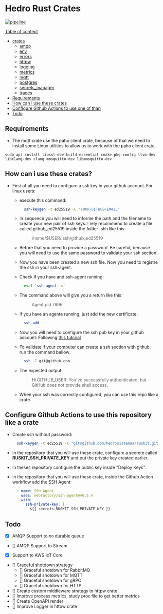 # Hedro Rust Crates

[![pipeline](https://github.com/ralvescosta/ruskit/actions/workflows/pipeline.yml/badge.svg)](https://github.com/ralvescosta/ruskit/actions/workflows/pipeline.yml)

[Table of content]()

  - [crates]()
    - [amqp](https://github.com/ralvescosta/ruskit/tree/main/amqp)
    - [env](https://github.com/ralvescosta/ruskit/tree/main/env)
    - [errors](https://github.com/ralvescosta/ruskit/tree/main/errors)
    - [httpw](https://github.com/ralvescosta/ruskit/tree/main/httpw)
    - [logging](https://github.com/ralvescosta/ruskit/tree/main/logging)
    - [metrics](https://github.com/ralvescosta/ruskit/tree/main/metrics)
    - [mqtt](https://github.com/ralvescosta/ruskit/tree/main/mqtt)
    - [postgres](https://github.com/ralvescosta/ruskit/tree/main/postgres)
    - [secrets_manager](https://github.com/ralvescosta/ruskit/tree/main/secrets_manager)
    - [traces](https://github.com/ralvescosta/ruskit/tree/main/traces)
  - [Requirements](#requirements)
  - [How can i use these crates](#how-can-i-use-these-crates)
  - [Configure Github Actions to use one of than](#configure-github-actions-to-use-one-of-than)
  - [Todo](#todo)

## Requirements

- The mqtt crate use the paho client crate, because of that we need to install some Linux utilities to allow us to work with the paho client crate.

```
sudo apt install libssl-dev build-essential cmake pkg-config llvm-dev libclang-dev clang mosquitto-dev libmosquitto-dev
```

## How can i use these crates?

- First of all you need to configure a ssh key in your github account. For linux users:

  - execute this command:

    ```bash
      ssh-keygen -t ed25519 -C "YOUR-GITHUB-EMAIL"
    ```
  - In sequence you will need to informe the path and the filename to create your new pair of ssh keys. I rely recommend to create a file called github_ed25519 inside the folder .shh like this:

    > /home/$USER/.ssh/github_ed25519

  - Before that you need to provide a password. Be careful, because you will need to use the same password to validate your ssh section.

  - Now you have been created a new ssh file. Now you need to registre the ssh in your ssh-agent.

  - Check if you have and ssh-agent running:

    ```bash
      eval `ssh-agent -s`
    ```

  - The command above will give you a return like this:

    > Agent pid 7696

  - If you have an agente running, just add the new certificate:

    ```bash
      ssh-add
    ```
  - Now you will need to configure the ssh pub key in your github account: Following [this tutorial](https://docs.github.com/pt/authentication/connecting-to-github-with-ssh/adding-a-new-ssh-key-to-your-github-account)

  - To validate if your computer can create a ssh section with github, run the command bellow:

    ```bash
      ssh -T git@github.com
    ```
  
  - The expected output:

    > Hi GITHUB_USER! You've successfully authenticated, but GitHub does not provide shell access.

  - When your ssh was correctly configured, you can use this repo like a crate.
  

## Configure Github Actions to use this repository like a crate

- Create ssh without password:
  ```bash
    ssh-keygen -t ed25519 -C "git@github.com/hedrosistemas/ruskit.git"
  ```

- In the repository that you will use these crate, configure a secrete called **RUSKIT_SSH_PRIVATE_KEY** and put the private key created earlier.

- In theses repository configure the public key inside "Deploy Keys".

- In the repository that you will use these crate, inside the Github Action workflow add the SSH Agent:
  ```yaml
    - name: SSH Agent
      uses: webfactory/ssh-agent@v0.5.4
      with:
        ssh-private-key: |
          ${{ secrets.RUSKIT_SSH_PRIVATE_KEY }}
  ```

## Todo

- [x] AMQP Support to no durable queue
- [] AMQP Support to Stream
- [x] Support to AWS IoT Core
- [] Graceful shotdown strategy
  - [] Graceful shotdown for RabbitMQ
  - [] Graceful shotdown for MQTT
  - [] Graceful shotdown for gRPC
  - [] Graceful shotdown for HTTP
- [] Create custom middleware strategy to httpw crate
- [] Improve process metrics, study proc file to get better metrics
- [] Create OpenAPI render
- [] Improve Logger in httpw crate